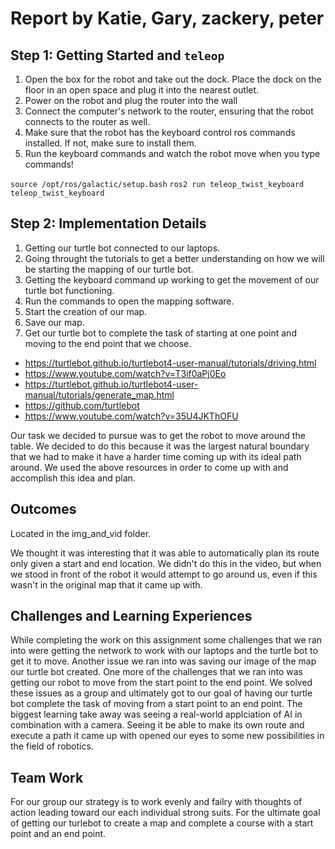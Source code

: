 # Report by Katie, Gary, zackery, peter

## Step 1: Getting Started and `teleop`

1. Open the box for the robot and take out the dock. Place the dock on the floor in an open space and plug it into the nearest outlet.
2. Power on the robot and plug the router into the wall
3. Connect the computer's network to the router, ensuring that the robot connects to the router as well.
4. Make sure that the robot has the keyboard control ros commands installed. If not, make sure to install them.
5. Run the keyboard commands and watch the robot move when you type commands!

`source /opt/ros/galactic/setup.bash`
`ros2 run teleop_twist_keyboard teleop_twist_keyboard`

## Step 2: Implementation Details

1. Getting our turtle bot connected to our laptops.
2. Going throught the tutorials to get a better understanding on how we will be starting the mapping of our turtle bot.
3. Getting the keyboard command up working to get the movement of our turtle bot functioning.
4. Run the commands to open the mapping software.
5. Start the creation of our map.
6. Save our map.
7. Get our turtle bot to complete the task of starting at one point and moving to the end point that we choose.

- <https://turtlebot.github.io/turtlebot4-user-manual/tutorials/driving.html>
- <https://www.youtube.com/watch?v=T3if0aPj0Eo>
- <https://turtlebot.github.io/turtlebot4-user-manual/tutorials/generate_map.html>
- <https://github.com/turtlebot>
- <https://www.youtube.com/watch?v=35U4JKThOFU>

Our task we decided to pursue was to get the robot to move around the table. We decided to do this because it was the largest natural boundary that we had to make it have a harder time coming up with its ideal path around. We used the above resources in order to come up with and accomplish this idea and plan.

## Outcomes

Located in the img_and_vid folder.

We thought it was interesting that it was able to automatically plan its route only given a start and end location. We didn't do this in the video, but when we stood in front of the robot it would attempt to go around us, even if this wasn't in the original map that it came up with.

## Challenges and Learning Experiences

While completing the work on this assignment some challenges that we ran into were getting the network to work with our laptops and the turtle bot to get it to move. Another issue we ran into was saving our image of the map our turtle bot created. One more of the challenges that we ran into was getting our robot to move from the start point to the end point. We solved these issues as a group and ultimately got to our goal of having our turtle bot complete the task of moving from a start point to an end point. The biggest learning take away was seeing a real-world applciation of AI in combination with a camera. Seeing it be able to make its own route and execute a path it came up with opened our eyes to some new possibilities in the field of robotics.

## Team Work

For our group our strategy is to work evenly and failry with thoughts of action leading toward our each individual strong suits. For the ultimate goal of getting our turlebot to create a map and complete a course with a start point and an end point.

